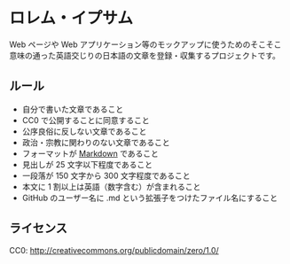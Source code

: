 ロレム・イプサム
================

Web ページや Web アプリケーション等のモックアップに使うためのそこそこ意味の通った英語交じりの日本語の文章を登録・収集するプロジェクトです。


ルール
------

  - 自分で書いた文章であること
  - CC0 で公開することに同意すること
  - 公序良俗に反しない文章であること
  - 政治・宗教に関わりのない文章であること
  - フォーマットが [Markdown][1] であること
  - 見出しが 25 文字以下程度であること
  - 一段落が 150 文字から 300 文字程度であること
  - 本文に 1 割以上は英語（数字含む）が含まれること
  - GitHub のユーザー名に .md という拡張子をつけたファイル名にすること


ライセンス
----------

CC0: http://creativecommons.org/publicdomain/zero/1.0/


[1]: http://daringfireball.net/projects/markdown/
